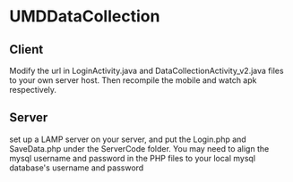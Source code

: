 # UMDDataCollection

## Client
Modify the url in LoginActivity.java and DataCollectionActivity_v2.java files to your own server host. Then recompile the mobile and watch apk respectively.

## Server
set up a LAMP server on your server, and put the Login.php and SaveData.php under the ServerCode folder. You may need to align the mysql username and password in the PHP files to your local mysql database's username and password